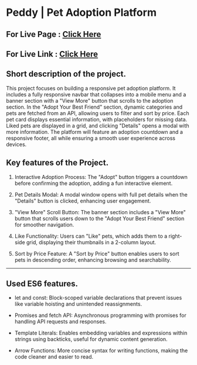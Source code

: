 # Peddy | Pet Adoption Platform
## For Live Page : [Click Here](https://sheikhmuhammadantor.github.io/assignment-six-batch-10/)
## For Live Link : [Click Here](https://paddyapp.netlify.app/)

## Short description of the project.

This project focuses on building a responsive pet adoption platform. It includes a fully responsive navbar that collapses into a mobile menu and a banner section with a "View More" button that scrolls to the adoption section. In the "Adopt Your Best Friend" section, dynamic categories and pets are fetched from an API, allowing users to filter and sort by price. Each pet card displays essential information, with placeholders for missing data. Liked pets are displayed in a grid, and clicking "Details" opens a modal with more information. The platform will feature an adoption countdown and a responsive footer, all while ensuring a smooth user experience across devices.

## Key features of the Project.

1. Interactive Adoption Process: The "Adopt" button triggers a countdown before confirming the adoption, adding a fun interactive element.

2. Pet Details Modal: A modal window opens with full pet details when the "Details" button is clicked, enhancing user engagement.

3. "View More" Scroll Button: The banner section includes a "View More" button that scrolls users down to the "Adopt Your Best Friend" section for smoother navigation.

4. Like Functionality: Users can "Like" pets, which adds them to a right-side grid, displaying their thumbnails in a 2-column layout.

5. Sort by Price Feature: A "Sort by Price" button enables users to sort pets in descending order, enhancing browsing and searchability.

---

## Used ES6 features.

- let and const: Block-scoped variable declarations that prevent issues like variable hoisting and unintended reassignments.

- Promises and fetch API: Asynchronous programming with promises for handling API requests and responses.

- Template Literals: Enables embedding variables and expressions within strings using backticks, useful for dynamic content generation.

- Arrow Functions: More concise syntax for writing functions, making the code cleaner and easier to read.
